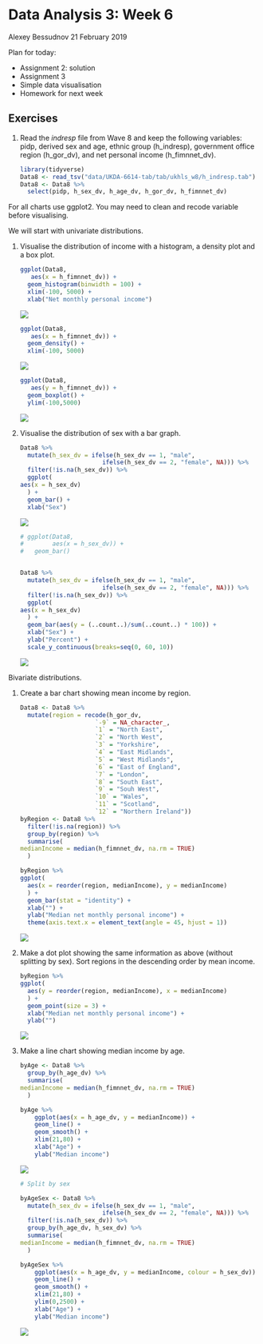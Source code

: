 Data Analysis 3: Week 6
================
Alexey Bessudnov
21 February 2019

Plan for today:

-   Assignment 2: solution
-   Assignment 3
-   Simple data visualisation
-   Homework for next week

Exercises
---------

1.  Read the *indresp* file from Wave 8 and keep the following variables: pidp, derived sex and age, ethnic group (h\_indresp), government office region (h\_gor\_dv), and net personal income (h\_fimnnet\_dv).

    ``` r
    library(tidyverse)
    Data8 <- read_tsv("data/UKDA-6614-tab/tab/ukhls_w8/h_indresp.tab")
    Data8 <- Data8 %>%
      select(pidp, h_sex_dv, h_age_dv, h_gor_dv, h_fimnnet_dv)
    ```

For all charts use ggplot2. You may need to clean and recode variable before visualising.

We will start with univariate distributions.

1.  Visualise the distribution of income with a histogram, a density plot and a box plot.

    ``` r
    ggplot(Data8,
       aes(x = h_fimnnet_dv)) +
      geom_histogram(binwidth = 100) +
      xlim(-100, 5000) + 
      xlab("Net monthly personal income")
    ```

    ![](class6_files/figure-markdown_github/unnamed-chunk-2-1.png)

    ``` r
    ggplot(Data8,
       aes(x = h_fimnnet_dv)) +
      geom_density() +
      xlim(-100, 5000)
    ```

    ![](class6_files/figure-markdown_github/unnamed-chunk-2-2.png)

    ``` r
    ggplot(Data8,
       aes(y = h_fimnnet_dv)) +
      geom_boxplot() +
      ylim(-100,5000)
    ```

    ![](class6_files/figure-markdown_github/unnamed-chunk-2-3.png)

2.  Visualise the distribution of sex with a bar graph.

    ``` r
    Data8 %>%
      mutate(h_sex_dv = ifelse(h_sex_dv == 1, "male",
                           ifelse(h_sex_dv == 2, "female", NA))) %>%
      filter(!is.na(h_sex_dv)) %>%
      ggplot(
    aes(x = h_sex_dv)
      ) +
      geom_bar() +
      xlab("Sex")
    ```

    ![](class6_files/figure-markdown_github/unnamed-chunk-3-1.png)

    ``` r
    # ggplot(Data8,
    #        aes(x = h_sex_dv)) +
    #   geom_bar()


    Data8 %>%
      mutate(h_sex_dv = ifelse(h_sex_dv == 1, "male",
                           ifelse(h_sex_dv == 2, "female", NA))) %>%
      filter(!is.na(h_sex_dv)) %>%
      ggplot(
    aes(x = h_sex_dv)
      ) +
      geom_bar(aes(y = (..count..)/sum(..count..) * 100)) +
      xlab("Sex") +
      ylab("Percent") +
      scale_y_continuous(breaks=seq(0, 60, 10))
    ```

    ![](class6_files/figure-markdown_github/unnamed-chunk-3-2.png)

Bivariate distributions.

1.  Create a bar chart showing mean income by region.

    ``` r
    Data8 <- Data8 %>%
      mutate(region = recode(h_gor_dv,
                         `-9` = NA_character_,
                         `1` = "North East",
                         `2` = "North West",
                         `3` = "Yorkshire",
                         `4` = "East Midlands",
                         `5` = "West Midlands",
                         `6` = "East of England",
                         `7` = "London",
                         `8` = "South East",
                         `9` = "Souh West",
                         `10` = "Wales",
                         `11` = "Scotland",
                         `12` = "Northern Ireland"))
    byRegion <- Data8 %>%
      filter(!is.na(region)) %>%
      group_by(region) %>%
      summarise(
    medianIncome = median(h_fimnnet_dv, na.rm = TRUE)
      )

    byRegion %>%
    ggplot(
      aes(x = reorder(region, medianIncome), y = medianIncome)
      ) +
      geom_bar(stat = "identity") +
      xlab("") +
      ylab("Median net monthly personal income") +
      theme(axis.text.x = element_text(angle = 45, hjust = 1))
    ```

    ![](class6_files/figure-markdown_github/unnamed-chunk-4-1.png)

2.  Make a dot plot showing the same information as above (without splitting by sex). Sort regions in the descending order by mean income.

    ``` r
    byRegion %>%
    ggplot(
      aes(y = reorder(region, medianIncome), x = medianIncome)
      ) +
      geom_point(size = 3) +
      xlab("Median net monthly personal income") +
      ylab("")
    ```

    ![](class6_files/figure-markdown_github/unnamed-chunk-5-1.png)

3.  Make a line chart showing median income by age.

    ``` r
    byAge <- Data8 %>%
      group_by(h_age_dv) %>%
      summarise(
    medianIncome = median(h_fimnnet_dv, na.rm = TRUE)
      )

    byAge %>%
        ggplot(aes(x = h_age_dv, y = medianIncome)) +
        geom_line() +
        geom_smooth() +
        xlim(21,80) +
        xlab("Age") +
        ylab("Median income")
    ```

    ![](class6_files/figure-markdown_github/unnamed-chunk-6-1.png)

    ``` r
    # Split by sex

    byAgeSex <- Data8 %>%
      mutate(h_sex_dv = ifelse(h_sex_dv == 1, "male",
                           ifelse(h_sex_dv == 2, "female", NA))) %>%
      filter(!is.na(h_sex_dv)) %>%
      group_by(h_age_dv, h_sex_dv) %>%
      summarise(
    medianIncome = median(h_fimnnet_dv, na.rm = TRUE)
      )

    byAgeSex %>%
        ggplot(aes(x = h_age_dv, y = medianIncome, colour = h_sex_dv)) +
        geom_line() +
        geom_smooth() +
        xlim(21,80) +
        ylim(0,2500) +
        xlab("Age") +
        ylab("Median income")
    ```

    ![](class6_files/figure-markdown_github/unnamed-chunk-6-2.png)
